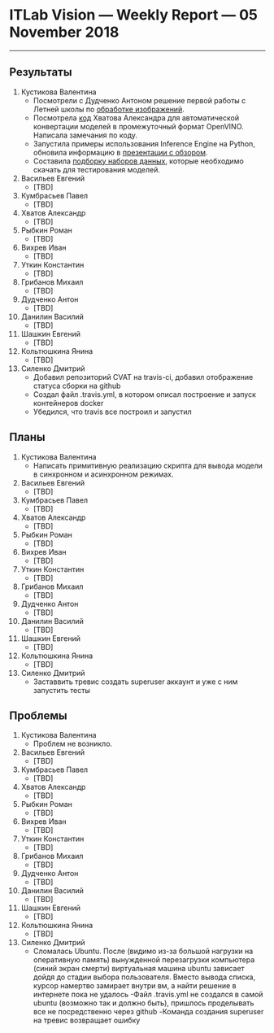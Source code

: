 # ITLab Vision — Weekly Report — 05 November 2018

----------------

## Результаты

  1. Кустикова Валентина
     - Посмотрели с Дудченко Антоном решение первой работы
       с Летней школы по [обработке изображений][opencv-labs-python].
     - Посмотрела [код][converter] Хватова Александра для автоматической
       конвертации моделей в промежуточный формат OpenVINO. Написала
       замечания по коду.
     - Запустила примеры использования Inference Engine на Python,
       обновила информацию в [презентации с обзором][openvino-overview].
     - Составила [подборку наборов данных][test-datasets], которые
       необходимо скачать для тестирования моделей.
  1. Васильев Евгений
     - [TBD]
  1. Кумбрасьев Павел
     - [TBD]
  1. Хватов Александр
     - [TBD]
  1. Рыбкин Роман
     - [TBD]
  1. Вихрев Иван
     - [TBD]
  1. Уткин Константин
     - [TBD]
  1. Грибанов Михаил
     - [TBD]
  1. Дудченко Антон
     - [TBD]
  1. Данилин Василий
     - [TBD]
  1. Шашкин Евгений
     - [TBD]
  1. Кольтюшкина Янина
     - [TBD]
  1. Силенко Дмитрий
     - Добавил репозиторий CVAT на travis-ci, добавил отображение статуса сборки на github
     - Создал файл .travis.yml, в котором описал построение и запуск контейнеров docker
     - Убедился, что travis все построил и запустил

## Планы

  1. Кустикова Валентина
     - Написать примитивную реализацию скрипта для вывода
       модели в синхронном и асинхронном режимах.
  1. Васильев Евгений
     - [TBD]
  1. Кумбрасьев Павел
     - [TBD]
  1. Хватов Александр
     - [TBD]
  1. Рыбкин Роман
     - [TBD]
  1. Вихрев Иван
     - [TBD]
  1. Уткин Константин
     - [TBD]
  1. Грибанов Михаил
     - [TBD]
  1. Дудченко Антон
     - [TBD]
  1. Данилин Василий
     - [TBD]
  1. Шашкин Евгений
     - [TBD]
  1. Кольтюшкина Янина
     - [TBD]
  1. Силенко Дмитрий
     - Заставвить тревис создать superuser аккаунт и уже с ним запустить тесты 
     

## Проблемы

  1. Кустикова Валентина
     - Проблем не возникло.
  1. Васильев Евгений
     - [TBD]
  1. Кумбрасьев Павел
     - [TBD]
  1. Хватов Александр
     - [TBD]
  1. Рыбкин Роман
     - [TBD]
  1. Вихрев Иван
     - [TBD]
  1. Уткин Константин
     - [TBD]
  1. Грибанов Михаил
     - [TBD]
  1. Дудченко Антон
     - [TBD]
  1. Данилин Василий
     - [TBD]
  1. Шашкин Евгений
     - [TBD]
  1. Кольтюшкина Янина
     - [TBD]
  1. Силенко Дмитрий
     - Сломалась Ubuntu. После (видимо из-за большой нагрузки на оперативную память) вынужденной перезагрузки компьютера (синий экран смерти) виртуальная машина ubuntu зависает дойдя до стадии выбора пользователя. Вместо вывода списка, курсор намертво замирает внутри вм, а найти решение в интернете пока не удалось
     -Файл .travis.yml не создался в самой ubuntu (возможно так и должно быть), пришлось проделывать все не посредственно через github
     -Команда создания superuser на тревис возвращает ошибку


<!-- LINKS -->
[test-datasets]: https://docs.google.com/spreadsheets/d/1EUf25F0w1_5PZLj4o44dlE3zWIXVSvOJZmVhS9RjIww/edit?usp=sharing
[opencv-labs-python]: https://github.com/IsinZ/OpenCV_labs
[converter]: https://github.com/KchnKchn/openvino-dl-benchmark/blob/work/src/converter.py
[openvino-overview]: https://drive.google.com/open?id=1CFc8yUkF6bAYRmoH3APqCzy000cMYtP8
